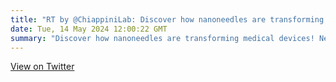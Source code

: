 ```yaml
---
title: "RT by @ChiappiniLab: Discover how nanoneedles are transforming medical devices! New research by @ChiappiniLab, @CongW5 at @CCRB27 explores embedding nanoneedles for precise drug delivery and biosensing. Read it here 🔗 go.acs.org/9kw"
date: Tue, 14 May 2024 12:00:22 GMT
summary: "Discover how nanoneedles are transforming medical devices! New research by @ChiappiniLab, @CongW5 at @CCRB27 explores embedding nanoneedles for precise drug delivery and biosensing. Read it here 🔗 go.acs.org/9kw"
---
```


[View on Twitter](https://x.com/acsnano/status/1790351444840792531)
